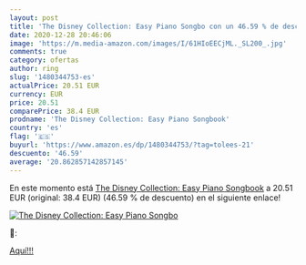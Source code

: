 ```yaml
---
layout: post
title: 'The Disney Collection: Easy Piano Songbo con un 46.59 % de descuento'
date: 2020-12-28 20:46:06
image: 'https://m.media-amazon.com/images/I/61HIoEECjML._SL200_.jpg'
comments: true
category: ofertas
author: ring
slug: '1480344753-es'
actualPrice: 20.51 EUR
currency: EUR
price: 20.51
comparePrice: 38.4 EUR
prodname: 'The Disney Collection: Easy Piano Songbook'
country: 'es'
flag: '🇪🇸'
buyurl: 'https://www.amazon.es/dp/1480344753/?tag=tolees-21'
descuento: '46.59'
average: '20.862857142857145'
---
```


En este momento está [The Disney Collection: Easy Piano Songbook](https://www.amazon.es/dp/1480344753/?tag=tolees-21) a 20.51 EUR (original: 38.4 EUR) (46.59 %  de descuento) en el siguiente enlace!

[![The Disney Collection: Easy Piano Songbo](https://m.media-amazon.com/images/I/61HIoEECjML._SL200_.jpg)](https://www.amazon.es/dp/1480344753/?tag=tolees-21)

🔎:


[Aquí!!!](https://www.amazon.es/dp/1480344753/?tag=tolees-21)
